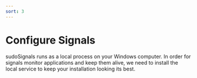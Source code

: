 ```yaml
---
sort: 3
---
```


# Configure Signals

sudoSignals runs as a local process on your Windows computer. In order for signals monitor applications and keep them alive, we need to install the local service to keep your installation looking its best.

